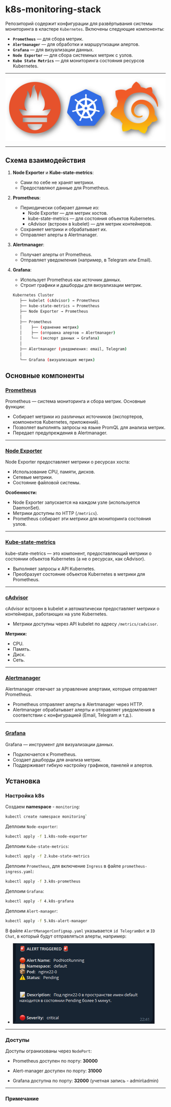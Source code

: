 # k8s-monitoring-stack

Репозиторий содержит конфигурации для развёртывания системы мониторинга в кластере `Kubernetes`. Включены следующие компоненты:

- **`Prometheus`** — для сбора метрик.
- **`Alertmanager`** — для обработки и маршрутизации алертов.
- **`Grafana`** — для визуализации данных.
- **`Node Exporter`** — для сбора системных метрик с узлов.
- **`Kube State Metrics`** — для мониторинга состояния ресурсов Kubernetes.

---

![scheme](./pics/stack.png)

---

## Схема взаимодействия

1. **Node Exporter** и **Kube-state-metrics**:
   - Сами по себе не хранят метрики.
   - Предоставляют данные для Prometheus.

2. **Prometheus**:
   - Периодически собирает данные из:
     - Node Exporter — для метрик хостов.
     - kube-state-metrics — для состояния объектов Kubernetes.
     - cAdvisor (встроен в kubelet) — для метрик контейнеров.
   - Сохраняет метрики и обрабатывает их.
   - Отправляет алерты в Alertmanager.

3. **Alertmanager**:
   - Получает алерты от Prometheus.
   - Отправляет уведомления (например, в Telegram или Email).

4. **Grafana**:
   - Использует Prometheus как источник данных.
   - Строит графики и дашборды для визуализации метрик.

   ```bash
   Kubernetes Cluster
      ├── kubelet (cAdvisor) → Prometheus
      ├── kube-state-metrics → Prometheus
      ├── Node Exporter → Prometheus
      │
      ├── Prometheus
      │    ├── (хранение метрик)
      │    ├── (отправка алертов → Alertmanager)
      │    └── (экспорт данных → Grafana)
      │
      ├── Alertmanager (уведомления: email, Telegram)
      │
      └── Grafana (визуализация метрик)
   ```

## Основные компоненты

### [Prometheus](https://github.com/prometheus/prometheus)

Prometheus — система мониторинга и сбора метрик. Основные функции:

- Собирает метрики из различных источников (экспортеров, компонентов Kubernetes, приложений).
- Позволяет выполнять запросы на языке PromQL для анализа метрик.
- Передает предупреждения в Alertmanager.

---

### [Node Exporter](https://github.com/prometheus/node_exporter)

Node Exporter предоставляет метрики о ресурсах хоста:

- Использование CPU, памяти, дисков.
- Сетевые метрики.
- Состояние файловой системы.

**Особенности:**

- Node Exporter запускается на каждом узле (используется DaemonSet).
- Метрики доступны по HTTP (`/metrics`).
- Prometheus собирает эти метрики для мониторинга состояния узлов.

---

### [Kube-state-metrics](https://github.com/kubernetes/kube-state-metrics)

kube-state-metrics — это компонент, предоставляющий метрики о состоянии объектов Kubernetes (а не о ресурсах, как cAdvisor).

- Выполняет запросы к API Kubernetes.
- Преобразует состояние объектов Kubernetes в метрики для Prometheus.

---

### [cAdvisor](https://github.com/google/cadvisor/)

cAdvisor встроен в kubelet и автоматически предоставляет метрики о контейнерах, работающих на узле Kubernetes.

- Метрики доступны через API kubelet по адресу `/metrics/cadvisor`.

**Метрики:**

- CPU.
- Память.
- Диск.
- Сеть.

---

### [Alertmanager](https://prometheus.io/docs/alerting/latest/alertmanager/)

Alertmanager отвечает за управление алертами, которые отправляет Prometheus.

- Prometheus отправляет алерты в Alertmanager через HTTP.
- Alertmanager обрабатывает алерты и отправляет уведомления в соответствии с конфигурацией (Email, Telegram и т.д.).

---

### [Grafana](https://grafana.com/)

Grafana — инструмент для визуализации данных.

- Подключается к Prometheus.
- Создает дашборды для анализа метрик.
- Поддерживает гибкую настройку графиков, панелей и алертов.

## Установка

### Настройка k8s

Создаем **namespace** - `monitoring`:

   ```bash
   kubectl create namespace monitoring`
   ```

Деплоим `Node-exporter`:

   ```bash
   kubectl apply -f 1.k8s-node-exporter
   ```

Деплоим `Kube-state-metrics`:

   ```bash
   kubectl apply -f 2.kube-state-metrics
   ```

Деплоим `Prometheus`, для включение `Ingress` в файле `prometheus-ingress.yaml`:

   ```bash
   kubectl apply -f 3.k8s-prometheus
   ```

Деплоим `Grafana`:

   ```bash
   kubectl apply -f 4.k8s-grafana
   ```

Деплоим `Alert-manager`:

   ```bash
   kubectl apply -f 5.k8s-alert-manager
   ```

   В файле `AlertManagerConfigmap.yaml` указывается `id TelegramBot` и `ID Chat`, в который будут отправляться алерты, например:

- ![scheme](./pics/alertmsg.png)

---

### Доступы

Доступы огранизованы через `NodePort`:

- Prometheus доступен по порту: **30000**

- Alert-manager доступен по порту: **31000**

- Grafana доступна по порту: **32000** (учетная запись - admin\admin)

---

### Примечание
